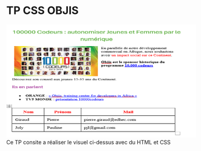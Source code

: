 <h1>TP CSS OBJIS</h1>
<img src="TP-image.png" width="500" height="300" alt="10000codeurs">
 Ce TP consite a réaliser le visuel ci-dessus avec du HTML et CSS